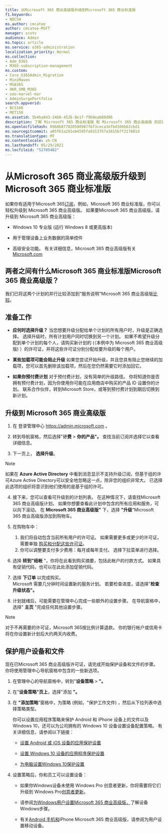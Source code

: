 ```yaml
---
title: 从Microsoft 365 商业高级版升级到Microsoft 365 商业标准版
f1.keywords:
- NOCSH
ms.author: cmcatee
author: cmcatee-MSFT
manager: scotv
audience: Admin
ms.topic: article
ms.service: o365-administration
localization_priority: Normal
ms.collection:
- Adm_O365
- M365-subscription-management
ms.custom:
- Core_O365Admin_Migration
- MiniMaven
- MSB365
- OKR_SMB_M365
- seo-marvel-mar
- AdminSurgePortfolio
search.appverid:
- BCS160
- MET150
ms.assetid: 5b4ba843-24b8-4526-8e1f-f9b9eab89d06
description: 了解 Microsoft 365 商业标准版 和 Microsoft 365 商业高级版 的区别以及如何升级到 Microsoft 365 商业高级版。
ms.openlocfilehash: 0968b877820590987f6f3ceca3efbd106b62cbd1
ms.sourcegitcommit: a05f61a291eb4595fa9313757a3815b7f217681d
ms.translationtype: MT
ms.contentlocale: zh-CN
ms.lasthandoff: 05/29/2021
ms.locfileid: "52705482"
---
```

# <a name="upgrade-to-microsoft-365-business-premium-from-microsoft-365-business-standard"></a>从Microsoft 365 商业高级版升级到Microsoft 365 商业标准版

如果你有适用于Microsoft 365[订阅](https://products.office.com/compare-all-microsoft-office-products-4-column?activetab=tab:primaryr2)，例如，Microsoft 365 商业标准版，你可以轻松升级到 Microsoft 365 商业高级版。 如果要Microsoft 365 商业高级版，请升级到 Microsoft 365 商业高级版：

- Windows 10 专业版 (运行 Windows 8 或更高版本) 

- 用于管理设备上业务数据的简单控件

- 高级安全功能。
有关详细信息，Microsoft 365 商业高级版有关[Microsoft.com](https://www.microsoft.com/microsoft-365/business)

## <a name="whats-the-difference-between-microsoft-365-business-standard-and-microsoft-365-business-premium"></a>两者之间有什么Microsoft 365 商业标准版Microsoft 365 商业高级版？

我们已将这两个计划的并行比较添加到"服务说明"Microsoft 365 商业高级版[比较](/office365/servicedescriptions/microsoft-365-service-descriptions/microsoft-365-business-service-description)。 

## <a name="before-you-begin"></a>准备工作

- **应何时选择升级？** 当您想要升级分配给单个计划的所有用户时，升级是正确选择。 选择升级时，所有计划用户同时切换到另一个计划。 如果不希望升级分配到单个计划的每个人，请购买新计划的 (（本例中为 Microsoft 365 商业高级版) ）的许可证，并将这些许可证分别分配给要升级的每个用户。 [](../admin/manage/assign-licenses-to-users.md)

- **某些加载项可能会阻止升级** 如果您尝试开始升级，并且您具有阻止您继续的加载项，您可以首先删除该加载项，然后在您仍然需要它时添加回它。

- **如果你预付费计划** 对于预付费计划，没有简单的升级路径。 你将知道你是否拥有预付费计划，因为你使用你可能在应用商店中购买的产品 ID 设置你的计划。 联系合作伙伴，转到Microsoft Store，或等到预付费计划到期后切换到新计划。

## <a name="upgrade-to-microsoft-365-business-premium"></a>升级到 Microsoft 365 商业高级版

1. 在 登录管理中心 <a href="https://go.microsoft.com/fwlink/p/?linkid=837890" target="_blank">https://admin.microsoft.com</a> 。

2. 转到导航窗格，然后选择"**计费** \> **你的产品"。** 查找当前订阅并选择它以查看详细信息。

3. 下一页上， **选择升级**。

  > [!NOTE]
  > 如果在 **Azure Active Directory** 中看到消息显示不支持升级订阅，但基于组的许可Azure Active Directory可以安全地忽略这一点，除非您的组织非常大。 已选择此选项的组织将意识到他们使用的是基于组的许可。

4. 接下来，您可以查看可升级到的计划列表。 在这种情况下，请查找Microsoft 365 商业高级版计划。 如果你想要查看此计划中包含的所有应用和服务，可以向下滚动。 在 **Microsoft 365 商业高级版"** 下，选择 **"升级**"Microsoft 365 商业高级版添加到购物车。

5. 在购物车中：

    1. 我们将自动包含当前所有用户的许可证。 如果需要更多或更少的许可证，需要单独 [购买和分配这些许可证](../admin/manage/assign-licenses-to-users.md)。  
    2. 你可以调整要支付多少费用：每月或每年支付。 选择下拉菜单进行选择。

6. 选择 **转到"结帐** "，你将在此看到购买摘要，包括此帐户的付款方式。 如果具有促销代码，也可以在此处添加促销代码。

7. 选择 **下订单** 以完成购买。\
Microsoft 需要几分钟时间设置新的服务计划。 若要检查进度，请选择"**检查升级状态"。**

8. 计划就绪后，可能需要在管理中心完成一些额外的设置步骤。 在导航窗格中，选择" **主页** "完成任何其他设置步骤。

> [!NOTE]
> 对于不再需要的许可证，Microsoft 365按比例计算退款。 你的银行帐户或信用卡将在你设置新计划后大约两天内收费。
  
## <a name="protect-user-devices-and-files"></a>保护用户设备和文件

现在已Microsoft 365 商业高级版许可证，请完成开始保护设备和文件的步骤。 你将使用管理中心导航窗格中包含的一些新选项。
  
1. 在管理中心的导航窗格中，转到"**设备策略** \> **"。**

2. 在"**设备策略"页上**，选择"添加 **"。**

3. 在 **"添加策略**"窗格中，为策略 (例如，"保护工作文件) ，然后从下拉列表中选择策略类型。 

    你可以设置应用程序策略来保护 Android 和 iPhone 设备上的文件以及 Windows 10，还可以为公司拥有的 Windows 10 设备设置设备配置策略。 有关详细信息，请参阅以下链接：

    - [设置 Android 或 iOS 设备的应用保护设置](app-protection-settings-for-android-and-ios.md)

    - [设置 Windows 10 设备的应用程序保护设置](protection-settings-for-windows-10-devices.md)

    - [为电脑设置Windows 10保护设置](protection-settings-for-windows-10-pcs.md)

4. 设置策略后，你和员工可以设置设备：

    - 如果你Windows设备未使用 Windows Pro 创意者更新，你将需要将它们升级到 Windows Pro[创意者更新](upgrade-to-windows-pro-creators-update.md)。

    - 请参阅[为Windows用户设置Microsoft 365 商业高级版，](set-up-windows-devices.md)了解设备Windows步骤。

    - 有关[Android 手机和](set-up-mobile-devices.md)iPhone Microsoft 365 商业高级版，请参阅为用户设置移动设备。